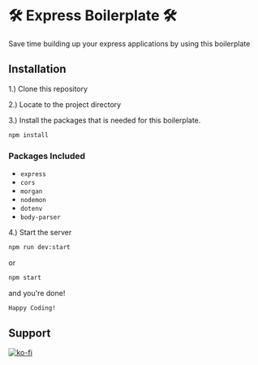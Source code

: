 # 🛠 Express Boilerplate 🛠
Save time building up your express applications by using this boilerplate

## Installation

1.) Clone this repository

2.) Locate to the project directory

3.) Install the packages that is needed for this boilerplate.
```bash
npm install
```
### Packages Included
- `express`
- `cors`
- `morgan`
- `nodemon`
- `dotenv`
- `body-parser`

4.) Start the server
```bash
npm run dev:start
```
or
```bash
npm start
```
and you're done!

```css
Happy Coding!
```

## Support
[![ko-fi](https://www.ko-fi.com/img/githubbutton_sm.svg)](https://ko-fi.com/F1F31TZ6U)